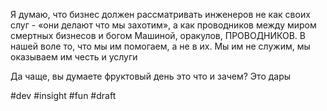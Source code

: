 Я думаю, что бизнес должен рассматривать инженеров не как своих слуг - «они делают что мы захотим», а как проводников между миром смертных бизнесов и богом Машиной, оракулов, ПРОВОДНИКОВ. В нашей воле то, что мы им помогаем, а не в их. Мы им не служим, мы оказываем им честь и услуги

Да чаще, вы думаете фруктовый день это что и зачем? Это дары

#dev #insight #fun
#draft